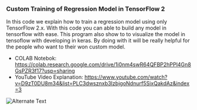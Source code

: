 ### Custom Training of Regression Model in TensorFlow 2

In this code we explain how to train a regression model using only TensorFlow 2.x. With this code you can able to build any model in tensorflow with ease. This program also show to to visualize the model in tensoflow with developing in keras. By doing with it will be really helpful for the people who want to their won custom model.

- COLAB Notebok: https://colab.research.google.com/drive/1i0nm4swR64QFBP2hPPl4Gn8GsPZR3f17?usp=sharing
- YouTube Video Explanation: https://www.youtube.com/watch?v=D9zT0DU8m34&list=PLC3dwsznxb3IzbjgoNdnurf5SixQakdAz&index=3

![Alternate Text](https://www.youtube.com/watch?v=D9zT0DU8m34&list=PLC3dwsznxb3IzbjgoNdnurf5SixQakdAz&index=3)
